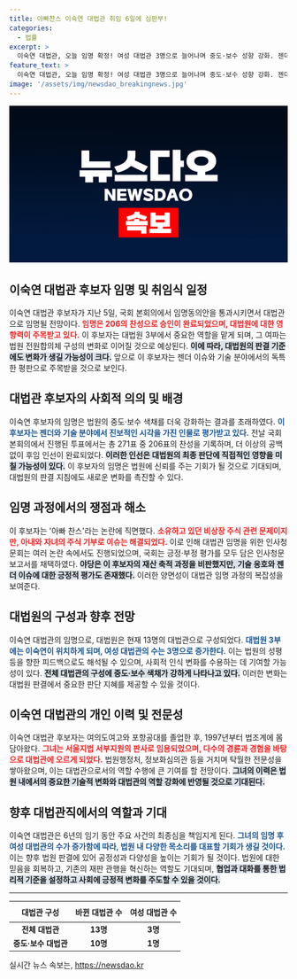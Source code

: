 ```yaml
---
title: 아빠찬스 이숙연 대법관 취임 6일에 심판부!
categories:
  - 법률
excerpt: >
  이숙연 대법관, 오늘 임명 확정! 여성 대법관 3명으로 늘어나며 중도·보수 성향 강화. 젠더 및 기술분야 진보적 평가 속, 대법원 전원합의체의 향후 판결이 주목된다.
feature_text: >
  이숙연 대법관, 오늘 임명 확정! 여성 대법관 3명으로 늘어나며 중도·보수 성향 강화. 젠더 및 기술분야 진보적 평가 속, 대법원 전원합의체의 향후 판결이 주목된다.
image: '/assets/img/newsdao_breakingnews.jpg'
---
```


<p><img src="/assets/img/newsdao_breakingnews.jpg" alt="flaretime 속보" /></p>

<h2 data-ke-size="size26">이숙연 대법관 후보자 임명 및 취임식 일정</h2>

<p data-ke-size="size16">이숙연 대법관 후보자가 지난 5일, 국회 본회의에서 임명동의안을 통과시키면서 대법관으로 임명될 전망이다. <b><span style="color: #ee2323;">임명은 206의 찬성으로 승인이 완료되었으며, 대법원에 대한 영향력이 주목받고 있다.</span></b> 이 후보자는 대법원 3부에서 중요한 역할을 맡게 되며, 그 여파는 법원 전원합의체 구성의 변화로 이어질 것으로 예상된다. <b><span style="background-color: #21538527;">이에 따라, 대법원의 판결 기준에도 변화가 생길 가능성이 크다.</span></b> 앞으로 이 후보자는 젠더 이슈와 기술 분야에서의 독특한 평판으로 주목받을 것으로 보인다.</p>

<p data-ke-size="size16"></p>

<h2 data-ke-size="size26">대법관 후보자의 사회적 의의 및 배경</h2>

<p data-ke-size="size16">이숙연 후보자의 임명은 법원의 중도·보수 색채를 더욱 강화하는 결과를 초래하였다. <b><span style="color: #1a5490;">이 후보자는 젠더와 기술 분야에서 진보적인 시각을 가진 인물로 평가받고 있다.</span></b> 전날 국회 본회의에서 진행된 투표에서는 총 271표 중 206표의 찬성을 기록하며, 더 이상의 공백 없이 후임 인선이 완료되었다. <b><span style="background-color: #21538527;">이러한 인선은 대법원의 최종 판단에 직접적인 영향을 미칠 가능성이 있다.</span></b> 이 후보자의 임명은 법원에 신뢰를 주는 기회가 될 것으로 기대되며, 대법원의 판결 지침에도 새로운 변화를 촉진할 수 있다.</p>

<p data-ke-size="size16"></p>

<h2 data-ke-size="size26">임명 과정에서의 쟁점과 해소</h2>

<p data-ke-size="size16">이 후보자는 '아빠 찬스'라는 논란에 직면했다. <b><span style="color: #ee2323;">소유하고 있던 비상장 주식 관련 문제이지만, 아내와 자녀의 주식 기부로 이슈는 해결되었다.</span></b> 이로 인해 대법관 임명을 위한 인사청문회는 여러 논란 속에서도 진행되었으며, 국회는 긍정·부정 평가를 모두 담은 인사청문보고서를 채택하였다. <b><span style="background-color: #21538527;">야당은 이 후보자의 재산 축적 과정을 비판했지만, 기술 옹호와 젠더 이슈에 대한 긍정적 평가도 존재했다.</span></b> 이러한 양면성이 대법관 임명 과정의 복잡성을 보여준다.</p>

<p data-ke-size="size16"></p>

<h2 data-ke-size="size26">대법원의 구성과 향후 전망</h2>

<p data-ke-size="size16">이숙연 대법관의 임명으로, 대법원은 현재 13명의 대법관으로 구성되었다. <b><span style="color: #1a5490;">대법원 3부에는 이숙연이 위치하게 되며, 여성 대법관의 수는 3명으로 증가한다.</span></b> 이는 법원의 성평등을 향한 피드백으로도 해석될 수 있으며, 사회적 인식 변화를 수용하는 데 기여할 가능성이 있다. <b><span style="background-color: #21538527;">전체 대법관의 구성에 중도·보수 색채가 강하게 나타나고 있다.</span></b> 이러한 변화는 대법원 판결에서 중요한 판단 지혜를 제공할 수 있을 것이다.</p>

<p data-ke-size="size16"></p>

<h2 data-ke-size="size26">이숙연 대법관의 개인 이력 및 전문성</h2>

<p data-ke-size="size16">이숙연 대법관 후보자는 여의도여고와 포항공대를 졸업한 후, 1997년부터 법조계에 몸담아왔다. <b><span style="color: #ee2323;">그녀는 서울지법 서부지원의 판사로 임용되었으며, 다수의 경륜과 경험을 바탕으로 대법관에 오르게 되었다.</span></b> 법원행정처, 정보화심의관 등을 거치며 탁월한 전문성을 쌓아왔으며, 이는 대법관으로서의 역할 수행에 큰 기여를 할 전망이다. <b><span style="background-color: #21538527;">그녀의 이력은 법원 내에서의 중요한 기술적 변화와 대법관의 역할 강화에 반영될 것으로 기대된다.</span></b></p>

<p data-ke-size="size16"></p>

<h2 data-ke-size="size26">향후 대법관직에서의 역할과 기대</h2>

<p data-ke-size="size16">이숙연 대법관은 6년의 임기 동안 주요 사건의 최종심을 책임지게 된다. <b><span style="color: #1a5490;">그녀의 임명 후 여성 대법관의 수가 증가함에 따라, 법원 내 다양한 목소리를 대표할 기회가 생길 것이다.</span></b> 이는 향후 법원 판결에 있어 공정성과 다양성을 높이는 기회가 될 것이다. 법원에 대한 믿음을 회복하고, 기존의 재판 관행을 혁신하는 역할도 기대되며, <b><span style="background-color: #21538527;">협업과 대화를 통한 법리적 기준을 설정하고 사회에 긍정적 변화를 주도할 수 있을 것이다.</span></b></p>

<p data-ke-size="size16"></p>

<hr>

<table style="width: 100%;">
  <thead>
    <tr>
      <th style="text-align: center; height: 30px;"><b>대법관 구성</b></th>
      <th style="text-align: center; height: 30px;"><b>바뀐 대법관 수</b></th>
      <th style="text-align: center; height: 30px;"><b>여성 대법관 수</b></th>
    </tr>
  </thead>
  <tbody>
    <tr>
      <td style="text-align: center; height: 17px;"><b>전체 대법관</b></td>
      <td style="text-align: center; height: 17px;"><b>13명</b></td>
      <td style="text-align: center; height: 17px;"><b>3명</b></td>
    </tr>
    <tr>
      <td style="text-align: center; height: 17px;"><b>중도·보수 대법관</b></td>
      <td style="text-align: center; height: 17px;"><b>10명</b></td>
      <td style="text-align: center; height: 17px;"><b>1명</b></td>
    </tr>
  </tbody>
</table>

<p data-ke-size="size16"></p>
실시간 뉴스 속보는, <a href="https://newsdao.kr" rel="dofollow">https://newsdao.kr</a>



